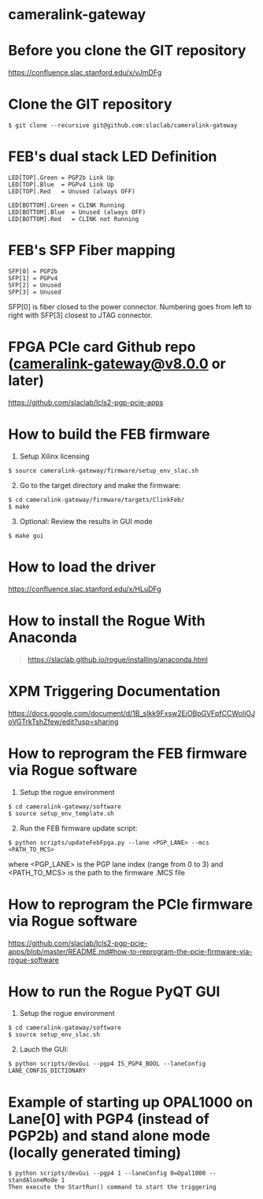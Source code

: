 # cameralink-gateway

<!--- ######################################################## -->

# Before you clone the GIT repository

https://confluence.slac.stanford.edu/x/vJmDFg

# Clone the GIT repository

```
$ git clone --recursive git@github.com:slaclab/cameralink-gateway
```

<!--- ######################################################## -->

# FEB's dual stack LED Definition

```
LED[TOP].Green = PGP2b Link Up
LED[TOP].Blue  = PGPv4 Link Up
LED[TOP].Red   = Unused (always OFF)

LED[BOTTOM].Green = CLINK Running
LED[BOTTOM].Blue  = Unused (always OFF)
LED[BOTTOM].Red   = CLINK not Running
```

<!--- ######################################################## -->

# FEB's SFP Fiber mapping

```
SFP[0] = PGP2b
SFP[1] = PGPv4
SFP[2] = Unused
SFP[3] = Unused
```

SFP[0] is fiber closed to the power connector.  Numbering goes from left to right with SFP[3] closest to JTAG connector.

<!--- ######################################################## -->

# FPGA PCIe card Github repo (cameralink-gateway@v8.0.0 or later)

https://github.com/slaclab/lcls2-pgp-pcie-apps

<!--- ######################################################## -->

# How to build the FEB firmware

1) Setup Xilinx licensing
```
$ source cameralink-gateway/firmware/setup_env_slac.sh
```

2) Go to the target directory and make the firmware:
```
$ cd cameralink-gateway/firmware/targets/ClinkFeb/
$ make
```

3) Optional: Review the results in GUI mode
```
$ make gui
```

<!--- ######################################################## -->

# How to load the driver

https://confluence.slac.stanford.edu/x/HLuDFg

<!--- ######################################################## -->

# How to install the Rogue With Anaconda

> https://slaclab.github.io/rogue/installing/anaconda.html

<!--- ######################################################## -->

# XPM Triggering Documentation

https://docs.google.com/document/d/1B_sIkk9Fxsw2EjOBpGVFpfCCWoIiOJoVGTrkTshZfew/edit?usp=sharing

<!--- ######################################################## -->

# How to reprogram the FEB firmware via Rogue software

1) Setup the rogue environment
```
$ cd cameralink-gateway/software
$ source setup_env_template.sh
```

2) Run the FEB firmware update script:
```
$ python scripts/updateFebFpga.py --lane <PGP_LANE> --mcs <PATH_TO_MCS>
```
where <PGP_LANE> is the PGP lane index (range from 0 to 3)
and <PATH_TO_MCS> is the path to the firmware .MCS file


<!--- ######################################################## -->

# How to reprogram the PCIe firmware via Rogue software

https://github.com/slaclab/lcls2-pgp-pcie-apps/blob/master/README.md#how-to-reprogram-the-pcie-firmware-via-rogue-software

<!--- ######################################################## -->

# How to run the Rogue PyQT GUI

1) Setup the rogue environment
```
$ cd cameralink-gateway/software
$ source setup_env_slac.sh
```

2) Lauch the GUI:
```
$ python scripts/devGui --pgp4 IS_PGP4_BOOL --laneConfig LANE_CONFIG_DICTIONARY
```

# Example of starting up OPAL1000 on Lane[0] with PGP4 (instead of PGP2b) and stand alone mode (locally generated timing)
```
$ python scripts/devGui --pgp4 1 --laneConfig 0=Opal1000 --standAloneMode 1
Then execute the StartRun() command to start the triggering
```

<!--- ######################################################## -->
